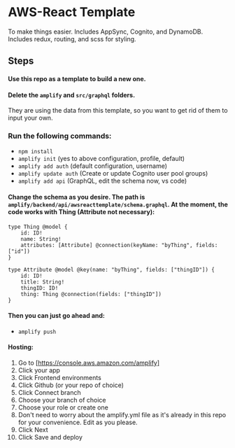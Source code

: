 # AWS-React Template

To make things easier. Includes AppSync, Cognito, and DynamoDB. Includes redux, routing, and scss for styling.

## Steps

#### Use this repo as a template to build a new one.

#### Delete the `amplify` and `src/graphql` folders.

They are using the data from this template, so you want to get rid of them to input your own.

### Run the following commands:

- `npm install`
- `amplify init` (yes to above configuration, profile, default)
- `amplify add auth` (default configuration, username)
- `amplify update auth` (Create or update Cognito user pool groups)
- `amplify add api` (GraphQL, edit the schema now, vs code)

#### Change the schema as you desire. The path is `amplify/backend/api/awsreacttemplate/schema.graphql`. At the moment, the code works with Thing (Attribute not necessary):

```
type Thing @model {
    id: ID!
    name: String!
    attributes: [Attribute] @connection(keyName: "byThing", fields: ["id"])
}

type Attribute @model @key(name: "byThing", fields: ["thingID"]) {
    id: ID!
    title: String!
    thingID: ID!
    thing: Thing @connection(fields: ["thingID"])
}
```

#### Then you can just go ahead and:

- `amplify push`

#### Hosting:

1. Go to [https://console.aws.amazon.com/amplify]
2. Click your app
3. Click Frontend environments
4. Click Github (or your repo of choice)
5. Click Connect branch
6. Choose your branch of choice
7. Choose your role or create one
8. Don't need to worry about the amplify.yml file as it's already in this repo for your convenience. Edit as you please.
9. Click Next
10. Click Save and deploy
